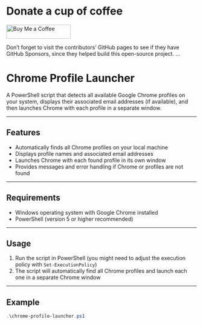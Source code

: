 # Donate a cup of coffee

<a href="https://buymeacoffee.com/efkatech" target="_blank">
  <img src="https://github.com/user-attachments/assets/0ef6fa81-4ef0-4a77-b6fb-71ed936c7cdc" 
       alt="Buy Me a Coffee" width="170" height="37" />
</a>

Don’t forget to visit the contributors’ GitHub pages to see if they have GitHub Sponsors, since they helped build this open-source project.
...


# Chrome Profile Launcher

A PowerShell script that detects all available Google Chrome profiles on your system, displays their associated email addresses (if available), and then launches Chrome with each profile in a separate window.

---

## Features

- Automatically finds all Chrome profiles on your local machine  
- Displays profile names and associated email addresses  
- Launches Chrome with each found profile in its own window  
- Provides messages and error handling if Chrome or profiles are not found

---

## Requirements

- Windows operating system with Google Chrome installed  
- PowerShell (version 5 or higher recommended)

---

## Usage

1. Run the script in PowerShell (you might need to adjust the execution policy with `Set-ExecutionPolicy`)  
2. The script will automatically find all Chrome profiles and launch each one in a separate Chrome window  

---

## Example

```powershell
.\chrome-profile-launcher.ps1
